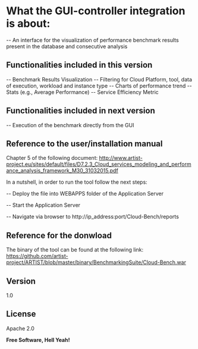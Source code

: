 What the GUI-controller integration is about:
==================

-- An interface for the visualization of performance benchmark results present in the database and consecutive analysis
 	

Functionalities included in this version
----

-- Benchmark Results Visualization
-- Filtering for Cloud Platform, tool, data of execution, workload and instance type
-- Charts of performance trend
-- Stats (e.g., Average Performance)
-- Service Efficiency Metric


Functionalities included in next version
----

-- Execution of the benchmark directly from the GUI


Reference to the user/installation manual
----
Chapter 5 of the following document: http://www.artist-project.eu/sites/default/files/D7.2.3_Cloud_services_modeling_and_performance_analysis_framework_M30_31032015.pdf

In a nutshell, in order to run the tool follow the next steps:

-- Deploy the file into WEBAPPS folder of the Application Server

-- Start the Application Server

-- Navigate via browser to http://ip_address:port/Cloud-Bench/reports


Reference for the donwload
----
The binary of the tool can be found at the following link:
https://github.com/artist-project/ARTIST/blob/master/binary/BenchmarkingSuite/Cloud-Bench.war

Version
----

1.0

License
----

Apache 2.0


**Free Software, Hell Yeah!**





